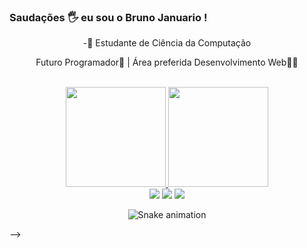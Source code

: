 ### Saudações 🖐 eu sou o Bruno Januario !

<p align="center"> -🔭 Estudante de  Ciência da Computação </p>
<p align="center"> Futuro Programador🙏 | Área preferida Desenvolvimento Web👩‍💻 </p>
<br>

  <div align="center">
  <a href="https://github.com/Mathgardino">
    <img height="160em" src="https://github-readme-stats.vercel.app/api?username=Brunokarbow&count_private=true&include_all_commits=true&show_icons=true&theme=dark&hide_border=false&show_owner=true" style="max-width: 40%;"/>
    <img height="160em" src="https://github-readme-stats.vercel.app/api/top-langs/?username=Brunokarbow&theme=dark&hide_border=false&&layout=compact" style="max-width: 40%;"/>
  </a>
</div>
 
<div align="center">
  <a href="https://www.instagram.com/brjanuario/" target="_blank"><img src="https://img.shields.io/badge/-Instagram-%23E4405F?style=for-the-badge&logo=instagram&logoColor=white" target="_blank"></a>
  <a href="https://www.linkedin.com/in/bruno-januario-548619203/" target="_blank"><img src="https://img.shields.io/badge/-LinkedIn-%230077B5?style=for-the-badge&logo=linkedin&logoColor=white" target="_blank"></a> 
  <a href="mailto:oobruno.19@hotmail.com"><img src="https://img.shields.io/badge/-Gmail-%23333?style=for-the-badge&logo=gmail&logoColor=white" target="_blank"></a>
</div>

<div align="center">
  
  ![Snake animation](https://github.com/Mathgardino/Mathgardino/blob/output/github-contribution-grid-snake.svg)
  
</div>

 
-->
